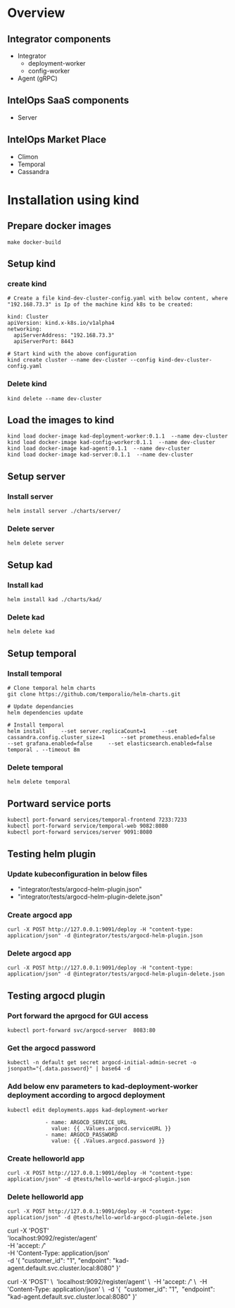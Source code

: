 # Overview

## Integrator components

- Integrator
    - deployment-worker
    - config-worker
- Agent (gRPC)

## IntelOps SaaS components

- Server

## IntelOps Market Place

- Climon
- Temporal
- Cassandra

# Installation using kind

## Prepare docker images

```
make docker-build
```

## Setup kind

### create kind

```
# Create a file kind-dev-cluster-config.yaml with below content, where "192.168.73.3" is Ip of the machine kind k8s to be created:

kind: Cluster
apiVersion: kind.x-k8s.io/v1alpha4
networking:
  apiServerAddress: "192.168.73.3"
  apiServerPort: 8443

# Start kind with the above configuration
kind create cluster --name dev-cluster --config kind-dev-cluster-config.yaml
```

### Delete kind

```
kind delete --name dev-cluster
```

## Load the images to kind

```
kind load docker-image kad-deployment-worker:0.1.1  --name dev-cluster
kind load docker-image kad-config-worker:0.1.1  --name dev-cluster
kind load docker-image kad-agent:0.1.1  --name dev-cluster
kind load docker-image kad-server:0.1.1  --name dev-cluster
```

## Setup server

### Install server

```
helm install server ./charts/server/
```

### Delete server

```
helm delete server
```

## Setup kad

### Install kad

```
helm install kad ./charts/kad/
```

### Delete kad

```
helm delete kad
```

## Setup temporal

### Install temporal

```
# Clone temporal helm charts
git clone https://github.com/temporalio/helm-charts.git

# Update dependancies
helm dependencies update

# Install temporal
helm install     --set server.replicaCount=1     --set cassandra.config.cluster_size=1     --set prometheus.enabled=false     --set grafana.enabled=false     --set elasticsearch.enabled=false     temporal . --timeout 8m 
```

### Delete temporal

```
helm delete temporal
```

## Portward service ports

```
kubectl port-forward services/temporal-frontend 7233:7233
kubectl port-forward service/temporal-web 9082:8080
kubectl port-forward services/server 9091:8080
```

## Testing helm plugin

### Update kubeconfiguration in below files

- "integrator/tests/argocd-helm-plugin.json"
- "integrator/tests/argocd-helm-plugin-delete.json"

### Create argocd app

```
curl -X POST http://127.0.0.1:9091/deploy -H "content-type: application/json" -d @integrator/tests/argocd-helm-plugin.json
```

### Delete argocd app

```
curl -X POST http://127.0.0.1:9091/deploy -H "content-type: application/json" -d @integrator/tests/argocd-helm-plugin-delete.json
```

## Testing argocd plugin

### Port forward the aprgocd for GUI access

```
kubectl port-forward svc/argocd-server  8083:80
```

### Get the argocd password

```
kubectl -n default get secret argocd-initial-admin-secret -o jsonpath="{.data.password}" | base64 -d
```

### Add below env parameters to kad-deployment-worker deployment according to argocd deployment

```
kubectl edit deployments.apps kad-deployment-worker 

            - name: ARGOCD_SERVICE_URL
              value: {{ .Values.argocd.serviceURL }}
            - name: ARGOCD_PASSWORD
              value: {{ .Values.argocd.password }}
```

### Create helloworld app

```
curl -X POST http://127.0.0.1:9091/deploy -H "content-type: application/json" -d @tests/hello-world-argocd-plugin.json 
```

### Delete helloworld app

```
curl -X POST http://127.0.0.1:9091/deploy -H "content-type: application/json" -d @tests/hello-world-argocd-plugin-delete.json 

```
curl -X 'POST' \
  'localhost:9092/register/agent' \
  -H 'accept: */*' \
  -H 'Content-Type: application/json' \
  -d '{
  "customer_id": "1",
  "endpoint": "kad-agent.default.svc.cluster.local:8080"
}'

curl -X 'POST' \  'localhost:9092/register/agent' \  -H 'accept: */*' \  -H 'Content-Type: application/json' \  -d '{  "customer_id": "1",  "endpoint": "kad-agent.default.svc.cluster.local:8080"
}'
